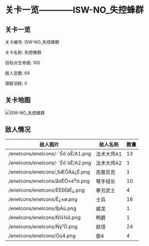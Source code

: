 # 关卡一览————ISW-NO_失控蜂群


## 关卡一览

关卡编号: ISW-NO_失控蜂群

关卡名称: 失控蜂群

目标点生命值: 100

敌人总数: 64

理智消耗: 0


## 关卡地图
![ISW-NO_失控蜂群](./oprMap/ISW-NO_失控蜂群.png)

## 敌人情况

| 敌人图片 | 敌人名称 | 数量  |
|---------|-----|-----|
| ./eneIcons/eneIcons/·¨Êõ´óÊ¦A1.png| 法术大师A1  |   13  |
| ./eneIcons/eneIcons/·¨Êõ´óÊ¦A2.png| 法术大师A2  |   1  |
| ./eneIcons/eneIcons/¸ßÆÕÄá¿Ë.png| 高普尼克  |   1  |
| ./eneIcons/eneIcons/åóÊÖ×é³¤.png| 弩手组长  |   10  |
| ./eneIcons/eneIcons/È­ÈÐÎäÊ¿.png| 拳刃武士  |   4  |
| ./eneIcons/eneIcons/Ê¿±ø.png| 士兵  |   16  |
| ./eneIcons/eneIcons/ÍþÁú.png| 威龙  |   1  |
| ./eneIcons/eneIcons/Ñ¼¾ô.png| 鸭爵  |   1  |
| ./eneIcons/eneIcons/Ñý¹Ö.png| 妖怪  |   24  |
| ./eneIcons/eneIcons/Óù4.png| 御4  |   4  |
